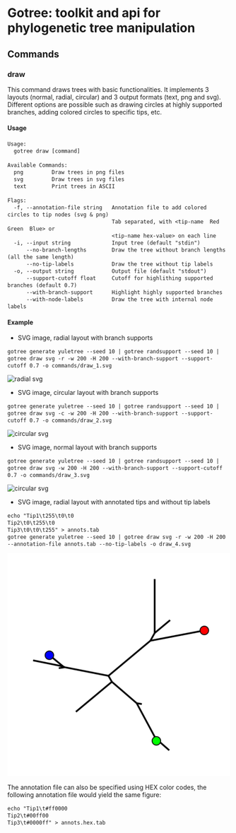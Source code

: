 # Gotree: toolkit and api for phylogenetic tree manipulation

## Commands

### draw
This command draws trees with basic functionalities. It implements 3 layouts (normal, radial, circular) and 3 output formats (text, png and svg). Different options are possible such as drawing circles at highly supported branches, adding colored circles to specific tips, etc.

#### Usage

```
Usage:
  gotree draw [command]

Available Commands:
  png         Draw trees in png files
  svg         Draw trees in svg files
  text        Print trees in ASCII

Flags:
  -f, --annotation-file string   Annotation file to add colored circles to tip nodes (svg & png)
                                 Tab separated, with <tip-name  Red  Green  Blue> or  
                                 <tip-name hex-value> on each line
  -i, --input string             Input tree (default "stdin")
      --no-branch-lengths        Draw the tree without branch lengths (all the same length)
      --no-tip-labels            Draw the tree without tip labels
  -o, --output string            Output file (default "stdout")
      --support-cutoff float     Cutoff for highlithing supported branches (default 0.7)
      --with-branch-support      Highlight highly supported branches
      --with-node-labels         Draw the tree with internal node labels
```

#### Example

* SVG image, radial layout with branch supports
```
gotree generate yuletree --seed 10 | gotree randsupport --seed 10 | gotree draw svg -r -w 200 -H 200 --with-branch-support --support-cutoff 0.7 -o commands/draw_1.svg
```

![radial svg](draw_1.svg)

* SVG image, circular layout with branch supports
```
gotree generate yuletree --seed 10 | gotree randsupport --seed 10 | gotree draw svg -c -w 200 -H 200 --with-branch-support --support-cutoff 0.7 -o commands/draw_2.svg
```

![circular svg](draw_2.svg)

* SVG image, normal layout with branch supports
```
gotree generate yuletree --seed 10 | gotree randsupport --seed 10 | gotree draw svg -w 200 -H 200 --with-branch-support --support-cutoff 0.7 -o commands/draw_3.svg
```

![circular svg](draw_3.svg)

* SVG image, radial layout with annotated tips and without tip labels
```
echo "Tip1\t255\t0\t0
Tip2\t0\t255\t0
Tip3\t0\t0\t255" > annots.tab
gotree generate yuletree --seed 10 | gotree draw svg -r -w 200 -H 200 --annotation-file annots.tab --no-tip-labels -o draw_4.svg
```

![annotated svg](draw_4.svg)

The annotation file can also be specified using HEX color codes, the following annotation file would yield the same figure: 

```
echo "Tip1\t#ff0000
Tip2\t#00ff00
Tip3\t#0000ff" > annots.hex.tab
```
